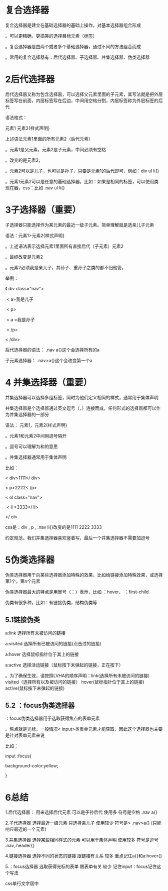 # 复合选择器

复合选择器是建立在基础选择器的基础上操作，对基本选择器组合形成

。可以更精确，更搞笑的选择目标元素（标签）

。复合选择器是由两个或者多个基础选择器，通过不同的方法组合而成

。常用的复合选择器有：后代选择器、子选择器、并集选择器、伪类选择器

# 2后代选择器

后代选择器又称为包含选择器，可以选择父元素里面的子元素，其写法就是把外层标签写在前面，内层标签写在后边，中间用空格分割，内层标签称为外层标签的后代

语法格式：

元素1  元素2{样式声明}

上述语法元素1里面的所有元素2（后代元素）

。元素1是父元素，元素2是子元素，中间必须有空格

。改变的是元素2，

。元素2可以是儿子，也可以是孙子，只要是元素1的后代即可，例如：div ul li{}

。元素1元素2可以是任意的基础选择器，比如：如果是相同的标签，可以使用类现在器，css：比如 .nav ul li{}

# 3子选择器（重要）

子选择器只能选择作为某元素的最近一级子元素。简单理解就是选亲儿子元素

语法：元素1>元素2{样式声明}

。上述语法表示选择元素1里面所有直接后代（子元素）元素2

。最终改变是元素2

。元素2必须我是亲儿子，其孙子、重孙子之类的都不归他管。

举例：

《 div class="nav">  

​       < a>我是儿子</a>

​        < p>

​                < a >我是孙子</a>

​        < /p>

  < /div>

后代选择器的语法：   .nav a{}这个会选择所有的a

子元素选择器：   .nav>a{}这个会改变第一个a

# 4 并集选择器（重要）

并集选择器可以选择多组标签，同时为他们定义相同的样式，通常用于集体声明

并集选择器是个选择器通过英文逗号（，）连接而成，任何形式的选择器都可以作为并集选择器的一部分

语法：                元素1，元素2{样式声明}

。元素1和元素2中间用逗号隔开

。逗号可以理解为和的意思

。并集选择器通常用于集体声明

比如：

< div>1111</ div>

< p>2222< /p>

< ol class="nav">

​         < li >3333</ li>

</ ol>

css是：div , p , .nav  li{}改变的是1111  2222 3333

约定规范，我们并集选择器喜欢竖着写，最后一个并集选择器不需要加逗号

# 5伪类选择器

伪类选择器用于向某些选择器添加特殊的效果，比如给链接添加特殊效果，或选择第1个，第n个元素

伪类选择器最大的特点是用冒号（：）表示，比如     ：hover、   ：first-child

伪类有很多种，比如：有链接伪类，结构伪类等

## 5.1链接伪类

a:link               选择所有未被访问的链接

a:visited          选择所有已被访问的链接(点击过的链接)

a:hover           选择鼠标指针位于其上的链接

a:active          选择活动链接（鼠标按下未弹起的链接，正在按下）

。为了确保生效，请按照LVHA的顺序声明：link(选择所有未被访问的链接)     visited（选择所有以及被访问的链接） hover(鼠标指针位于其上的链接)         active(鼠标按下未弹起的链接)

## 5.2   ：focus伪类选择器

：focus伪类选择器用于选取获得焦点的表单元素

。焦点就是光标，一般情况< input>类表单元素才能获取，因此这个选择器也主要是针对表单元素来说

比如：

input :focus{

background-color:yellow;

}

# 6总结

1.后代选择器：     用来选择后代元素      可以是子孙后代   使用多  符号是空格   .nav   a{}

2.子代选择器        选择最近一级元素        只选择亲儿子   使用较少   符号是>    .nav>a{}   (只能响应最近的一个元素)

3.并集选择器        选择某些相同样式的元素   可以用于集体声明    使用较多       符号是逗号    .nav,.header{}

4.链接选择器        选择不同的状态的链接        跟链接有关系    较多    重点记住a{}和a:hover{}

5.：focus选择器     选取获得光标的表单          跟表单有关        较少    记住input：focus记住这个写法



css单行文字居中
